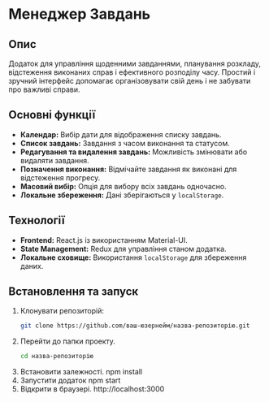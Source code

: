 # Менеджер Завдань

## Опис
Додаток для управління щоденними завданнями, планування розкладу, відстеження виконаних справ і ефективного розподілу часу. Простий і зручний інтерфейс допомагає організовувати свій день і не забувати про важливі справи.

## Основні функції
- **Календар:** Вибір дати для відображення списку завдань.
- **Список завдань:** Завдання з часом виконання та статусом.
- **Редагування та видалення завдань:** Можливість змінювати або видаляти завдання.
- **Позначення виконання:** Відмічайте завдання як виконані для відстеження прогресу.
- **Масовий вибір:** Опція для вибору всіх завдань одночасно.
- **Локальне збереження:** Дані зберігаються у `localStorage`.

## Технології
- **Frontend:** React.js із використанням Material-UI.
- **State Management:** Redux для управління станом додатка.
- **Локальне сховище:** Використання `localStorage` для збереження даних.

## Встановлення та запуск
1. Клонувати репозиторій:
   ```bash
   git clone https://github.com/ваш-юзернейм/назва-репозиторію.git

2. Перейти до папки проекту.
   ```bash
   cd назва-репозиторію

3. Встановити залежності.
   npm install
4. Запустити додаток
   npm start
5. Відкрити в браузері.
   http://localhost:3000
